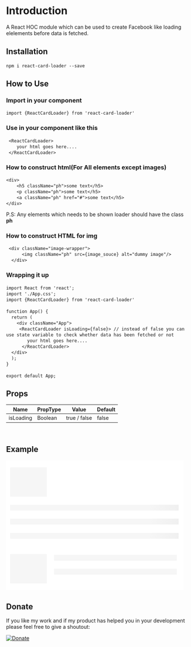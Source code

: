 # Introduction

A React HOC module which can be used to create Facebook like loading elelements before data is fetched.

## Installation

```
npm i react-card-loader --save
```

## How to Use

### Import in your component

```
import {ReactCardLoader} from 'react-card-loader'
```

### Use in your component like this

```
 <ReactCardLoader>
    your html goes here....
 </ReactCardLoader>
```

### How to construct html(For All elements except images)

```
<div>
    <h5 className="ph">some text</h5>
    <p className="ph">some text</h5>
    <a className="ph" href="#">some text</h5>
</div>
```

P.S: Any elements which needs to be shown loader should have the class <strong>ph</strong>

### How to construct HTML for img

```
 <div className="image-wrapper">
      <img className="ph" src={image_souce} alt="dummy image"/>
  </div>
```

### Wrapping it up

```
import React from 'react';
import './App.css';
import {ReactCardLoader} from 'react-card-loader'

function App() {
  return (
    <div className="App">
     <ReactCardLoader isLoading={false}> // instead of false you can use state variable to check whether data has been fetched or not
        your html goes here....
      </ReactCardLoader>
  </div>
  );
}

export default App;
```


## Props

| Name      | PropType | Value        | Default |
| --------  | -------- | ------------ | ------- |
| isLoading | Boolean  | true / false | false   |


<br/>

## Example

![](https://github.com/Rajdeepc/react-fblike-loader/blob/master/react-loader.png?raw=true)


## Donate

If you like my work and if my product has helped you in your development please feel free to give a shoutout:

[![Donate](https://img.shields.io/badge/Donate-PayPal-green.svg)](https://paypal.me/RajdeepC?locale.x=en_GB)


